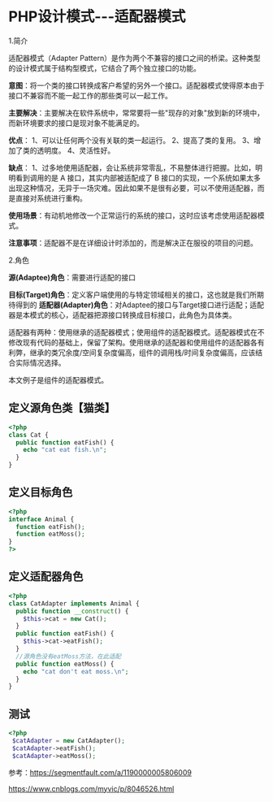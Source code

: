# PHP设计模式---适配器模式

1.简介

适配器模式（Adapter Pattern）是作为两个不兼容的接口之间的桥梁。这种类型的设计模式属于结构型模式，它结合了两个独立接口的功能。

**意图**：将一个类的接口转换成客户希望的另外一个接口。适配器模式使得原本由于接口不兼容而不能一起工作的那些类可以一起工作。

**主要解决**：主要解决在软件系统中，常常要将一些"现存的对象"放到新的环境中，而新环境要求的接口是现对象不能满足的。

**优点**： 1、可以让任何两个没有关联的类一起运行。 2、提高了类的复用。 3、增加了类的透明度。 4、灵活性好。

**缺点**： 1、过多地使用适配器，会让系统非常零乱，不易整体进行把握。比如，明明看到调用的是 A 接口，其实内部被适配成了 B 接口的实现，一个系统如果太多出现这种情况，无异于一场灾难。因此如果不是很有必要，可以不使用适配器，而是直接对系统进行重构。

**使用场景**：有动机地修改一个正常运行的系统的接口，这时应该考虑使用适配器模式。

**注意事项**：适配器不是在详细设计时添加的，而是解决正在服役的项目的问题。

2.角色

**源(Adaptee)角色**：需要进行适配的接口

**目标(Target)角色**：定义客户端使用的与特定领域相关的接口，这也就是我们所期待得到的
**适配器(Adapter)角色**：对Adaptee的接口与Target接口进行适配；适配器是本模式的核心，适配器把源接口转换成目标接口，此角色为具体类。

适配器有两种：使用继承的适配器模式；使用组件的适配器模式。适配器模式在不修改现有代码的基础上，保留了架构。使用继承的适配器和使用组件的适配器各有利弊，继承的类冗余度/空间复杂度偏高，组件的调用栈/时间复杂度偏高，应该结合实际情况选择。

本文例子是组件的适配器模式。

## 定义源角色类【猫类】

```php
<?php
class Cat {
  public function eatFish() {
    echo "cat eat fish.\n";
  }
}
```

## 定义目标角色

```php
<?php
interface Animal {
  function eatFish();
  function eatMoss();
}
?>
```

## 定义适配器角色

```php
<?php
class CatAdapter implements Animal {
  public function __construct() {
    $this->cat = new Cat();
  }
  public function eatFish() {
    $this->cat->eatFish();
  }
  //源角色没有eatMoss方法，在此适配
  public function eatMoss() {
    echo "cat don't eat moss.\n";
  }
}
```

## 测试

```php
<?php
 $catAdapter = new CatAdapter();
 $catAdapter->eatFish();
 $catAdapter->eatMoss();
```

参考：https://segmentfault.com/a/1190000005806009

https://www.cnblogs.com/myvic/p/8046526.html